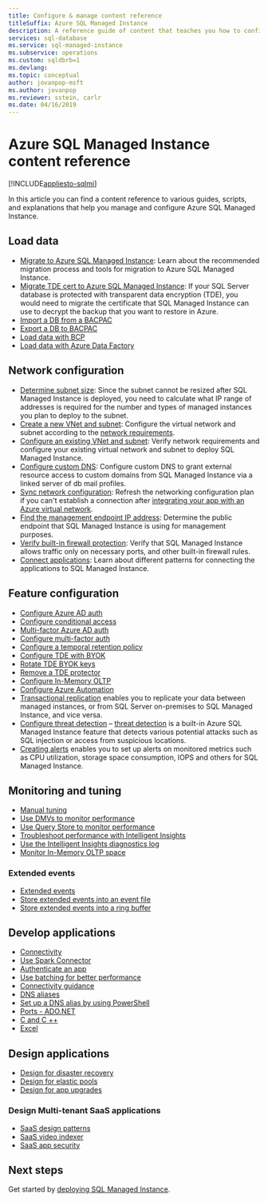 ```yaml
---
title: Configure & manage content reference
titleSuffix: Azure SQL Managed Instance
description: A reference guide of content that teaches you how to configure and manage Azure SQL Managed Instance.
services: sql-database
ms.service: sql-managed-instance
ms.subservice: operations
ms.custom: sqldbrb=1
ms.devlang: 
ms.topic: conceptual
author: jovanpop-msft
ms.author: jovanpop
ms.reviewer: sstein, carlr
ms.date: 04/16/2019
---
```

# Azure SQL Managed Instance content reference
[!INCLUDE[appliesto-sqlmi](../includes/appliesto-sqlmi.md)]

In this article you can find a content reference to various guides, scripts, and explanations that help you manage and configure Azure SQL Managed Instance.

## Load data

- [Migrate to Azure SQL Managed Instance](migrate-to-instance-from-sql-server.md): Learn about the recommended migration process and tools for migration to Azure SQL Managed Instance.
- [Migrate TDE cert to Azure SQL Managed Instance](tde-certificate-migrate.md): If your SQL Server database is protected with transparent data encryption (TDE), you would need to migrate the certificate that SQL Managed Instance can use to decrypt the backup that you want to restore in Azure.
- [Import a DB from a BACPAC](../database/database-import.md)
- [Export a DB to BACPAC](../database/database-export.md)
- [Load data with BCP](../load-from-csv-with-bcp.md)
- [Load data with Azure Data Factory](../../data-factory/connector-azure-sql-database.md?toc=/azure/sql-database/toc.json)

## Network configuration

- [Determine subnet size](vnet-subnet-determine-size.md):
  Since the subnet cannot be resized after SQL Managed Instance is deployed, you need to calculate what IP range of addresses is required for the number and types of managed instances you plan to deploy to the subnet. 
- [Create a new VNet and subnet](virtual-network-subnet-create-arm-template.md):
  Configure the virtual network and subnet according to the [network requirements](connectivity-architecture-overview.md#network-requirements). 
- [Configure an existing VNet and subnet](vnet-existing-add-subnet.md):
  Verify network requirements and configure your existing virtual network and subnet to deploy SQL Managed Instance. 
- [Configure custom DNS](custom-dns-configure.md):
  Configure custom DNS to grant external resource access to  custom domains from SQL Managed Instance via a linked server of db mail profiles. 
- [Sync network configuration](azure-app-sync-network-configuration.md):
  Refresh the networking configuration plan if you can't establish a connection after [integrating your app with an Azure virtual network](../../app-service/web-sites-integrate-with-vnet.md).
- [Find the management endpoint IP address](management-endpoint-find-ip-address.md): 
  Determine the public endpoint that SQL Managed Instance is using for management purposes. 
- [Verify built-in firewall protection](management-endpoint-verify-built-in-firewall.md):
  Verify that SQL Managed Instance allows traffic only on necessary ports, and other built-in firewall rules. 
- [Connect applications](connect-application-instance.md): 
  Learn about different patterns for connecting the applications to SQL Managed Instance.

## Feature configuration

- [Configure Azure AD auth](../database/authentication-aad-configure.md)
- [Configure conditional access](../database/conditional-access-configure.md)
- [Multi-factor Azure AD auth](../database/authentication-mfa-ssms-overview.md)
- [Configure multi-factor auth](../database/authentication-mfa-ssms-configure.md)
- [Configure a temporal retention policy](../database/temporal-tables-retention-policy.md)
- [Configure TDE with BYOK](../database/transparent-data-encryption-byok-configure.md)
- [Rotate TDE BYOK keys](../database/transparent-data-encryption-byok-key-rotation.md)
- [Remove a TDE protector](../database/transparent-data-encryption-byok-remove-tde-protector.md)
- [Configure In-Memory OLTP](../in-memory-oltp-configure.md)
- [Configure Azure Automation](../database/automation-manage.md)
- [Transactional replication](replication-between-two-instances-configure-tutorial.md) enables you to replicate your data between managed instances, or from SQL Server on-premises to SQL Managed Instance, and vice versa.
- [Configure threat detection](threat-detection-configure.md) – [threat detection](../database/threat-detection-overview.md) is a built-in Azure SQL Managed Instance feature that detects various potential attacks such as SQL injection or access from suspicious locations. 
- [Creating alerts](alerts-create.md) enables you to set up alerts on monitored metrics such as CPU utilization, storage space consumption, IOPS and others for SQL Managed Instance. 

## Monitoring and tuning

- [Manual tuning](../database/performance-guidance.md)
- [Use DMVs to monitor performance](../database/monitoring-with-dmvs.md)
- [Use Query Store to monitor performance](https://docs.microsoft.com/sql/relational-databases/performance/best-practice-with-the-query-store#Insight)
- [Troubleshoot performance with Intelligent Insights](../database/intelligent-insights-troubleshoot-performance.md)
- [Use the Intelligent Insights diagnostics log](../database/intelligent-insights-use-diagnostics-log.md)
- [Monitor In-Memory OLTP space](../in-memory-oltp-monitor-space.md)

### Extended events

- [Extended events](../database/xevent-db-diff-from-svr.md)
- [Store extended events into an event file](../database/xevent-code-event-file.md)
- [Store extended events into a ring buffer](../database/xevent-code-ring-buffer.md)

## Develop applications

- [Connectivity](../database/connect-query-content-reference-guide.md#libraries)
- [Use Spark Connector](../../cosmos-db/spark-connector.md)
- [Authenticate an app](../database/application-authentication-get-client-id-keys.md)
- [Use batching for better performance](../performance-improve-use-batching.md)
- [Connectivity guidance](../database/troubleshoot-common-connectivity-issues.md)
- [DNS aliases](../database/dns-alias-overview.md)
- [Set up a DNS alias by using PowerShell](../database/dns-alias-powershell-create.md)
- [Ports - ADO.NET](../database/adonet-v12-develop-direct-route-ports.md)
- [C and C ++](../database/develop-cplusplus-simple.md)
- [Excel](../database/connect-excel.md)

## Design applications

- [Design for disaster recovery](../database/designing-cloud-solutions-for-disaster-recovery.md)
- [Design for elastic pools](../database/disaster-recovery-strategies-for-applications-with-elastic-pool.md)
- [Design for app upgrades](../database/manage-application-rolling-upgrade.md)

### Design Multi-tenant SaaS applications

- [SaaS design patterns](../database/saas-tenancy-app-design-patterns.md)
- [SaaS video indexer](../database/saas-tenancy-video-index-wingtip-brk3120-20171011.md)
- [SaaS app security](../database/saas-tenancy-elastic-tools-multi-tenant-row-level-security.md)



## Next steps

Get started by [deploying SQL Managed Instance](instance-create-quickstart.md).
